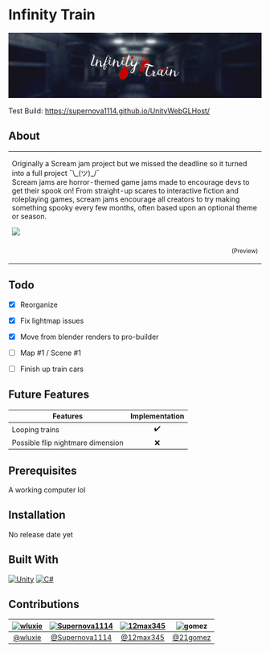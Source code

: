 # Infinity Train
![](Scream-Jam-2021/banner.png)

Test Build:
https://supernova1114.github.io/UnityWebGLHost/

## About
<table>
<tr>
<td>
  
Originally a Scream jam project but we missed the deadline so it turned into a full project ¯\\\_(ツ)_/¯  
Scream jams are horror-themed game jams made to encourage devs to get their spook on! From straight-up scares to interactive fiction and roleplaying games, scream jams encourage all creators to try making something spooky every few months, often based upon an optional theme or season.

<img src="Scream-Jam-2021/preview.gif" width=100%/>
<p align="right">
  <sub>(Preview)</sub>
</p>

</td>
</tr>
</table>



## Todo
- [X] Reorganize
- [X] Fix lightmap issues
- [X] Move from blender renders to pro-builder
- [ ] Map #1 / Scene #1
- [ ] Finish up train cars



## Future Features

|          Features                   |   Implementation   |
| ----------------------------------- | :----------------: |
|       Looping trains                |         ✔️         |
|  Possible flip nightmare dimension  |         ❌         |



## Prerequisites
A working computer lol



## Installation
No release date yet


## Built With
<p>
  <a href="#"><img alt="Unity" src="https://img.shields.io/badge/unity-%23000000.svg?style=for-the-badge&logo=unity&logoColor=white"></a>
  <a href="#"><img alt="C#"src="https://img.shields.io/badge/c%23-%23239120.svg?style=for-the-badge&logo=c-sharp&logoColor=white"></a>
</p>



## Contributions

| [![wluxie](https://avatars.githubusercontent.com/u/49565505?v=3&s=144)](https://github.com/wluxie) | [![Supernova1114](https://avatars.githubusercontent.com/u/55326068?v=3&s=144)](https://github.com/Supernova1114) | [![12max345](https://avatars.githubusercontent.com/u/62104473?v=3&s=144)](https://github.com/12max345) | <img alt="gomez" src="https://avatars.githubusercontent.com/u/83387589?v=3" width="145" height="145"> |
|     :---:      |     :---:      |     :---:      |     :---:      |
| [@wluxie](https://github.com/wluxie)  | [@Supernova1114](https://github.com/Supernova1114) | [@12max345](https://github.com/12max345) | [@21gomez](https://github.com/21gomez)

